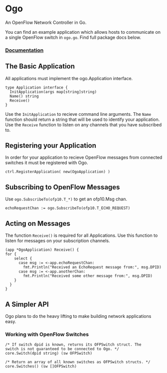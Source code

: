 # Ogo
An OpenFlow Network Controller in Go.

You can find an example application which allows hosts to communicate on a single OpenFlow switch in `ogo.go`. Find full package docs below.

### [Documentation](http://godoc.org/github.com/jonstout/ogo)

## The Basic Application
All applications must implement the ogo.Application interface.
```
type Application interface {
  InitApplication(args map[string]string)
  Name() string
  Receive()
}
```
Use the `InitApplication` to recieve command line arguments. The `Name` function should return a string that will be used to identify your application. Use the `Receive` function to listen on any channels that you have subscribed to.

## Registering your Application
In order for your application to recieve OpenFlow messages from connected switches it must be registered with Ogo.
```
ctrl.RegisterApplication( new(OgoApplication) )
```

## Subscribing to OpenFlow Messages
Use `ogo.SubscribeTo(ofp10.T_*)` to get an ofp10.Msg chan.
```
echoRequestChan := ogo.SubscribeTo(ofp10.T_ECHO_REQUEST)
```

## Acting on Messages
The function `Receive()` is required for all Applications. Use this function to listen for messages on your subscription channels.
```
(app *OgoApplication) Receive() {
for {
    select {
      case msg := <-app.echoRequestChan:
        fmt.Println("Received an EchoRequest message from:", msg.DPID)
      case msg := <-app.anotherChan:
        fmt.Println("Received some other message from:", msg.DPID)
    }
  }
}
```

## A Simpler API
Ogo plans to do the heavy lifting to make building network applications easy.

### Working with OpenFlow Switches
```
/* If switch dpid is known, returns its OFPSwitch struct. The
switch is not guaranteed to be connected to Ogo. */
core.Switch(dpid string) (sw OFPSwitch)

/* Return an array of all known switches as OFPSwitch structs. */
core.Switches() (sw []OFPSwitch)
```
